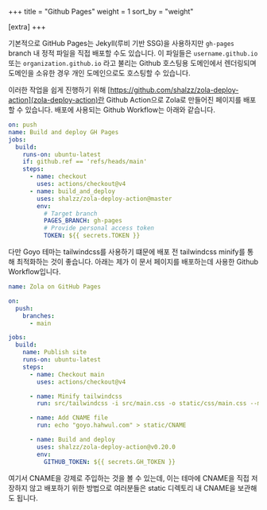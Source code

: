 +++
title = "Github Pages"
weight = 1
sort_by = "weight"

[extra]
+++

기본적으로 GitHub Pages는 Jekyll(루비 기반 SSG)을 사용하지만 `gh-pages` branch 내 정적 파일을 직접 배포할 수도 있습니다. 이 파일들은 `username.github.io` 또는 `organization.github.io` 라고 불리는 Github 호스팅용 도메인에서 렌더링되며 도메인을 소유한 경우 개인 도메인으로도 호스팅할 수 있습니다.

이러한 작업을 쉽게 진행하기 위해 [https://github.com/shalzz/zola-deploy-action](zola-deploy-action)란 Github Action으로 Zola로 만들어진 페이지를 배포할 수 있습니다. 배포에 사용되는 Github Workflow는 아래와 같습니다.

```yaml
on: push
name: Build and deploy GH Pages
jobs:
  build:
    runs-on: ubuntu-latest
    if: github.ref == 'refs/heads/main'
    steps:
      - name: checkout
        uses: actions/checkout@v4
      - name: build_and_deploy
        uses: shalzz/zola-deploy-action@master
        env:
          # Target branch
          PAGES_BRANCH: gh-pages
          # Provide personal access token
          TOKEN: ${{ secrets.TOKEN }}
```

다만 Goyo 테마는 tailwindcss를 사용하기 떄문에 배포 전 tailwindcss minify를 통해 최적화하는 것이 좋습니다. 아래는 제가 이 문서 페이지를 배포하는데 사용한 Github Workflow입니다.

```yaml
name: Zola on GitHub Pages

on:
  push:
    branches:
      - main

jobs:
  build:
    name: Publish site
    runs-on: ubuntu-latest
    steps:
      - name: Checkout main
        uses: actions/checkout@v4

      - name: Minify tailwindcss
        run: src/tailwindcss -i src/main.css -o static/css/main.css --minify

      - name: Add CNAME file
        run: echo "goyo.hahwul.com" > static/CNAME

      - name: Build and deploy
        uses: shalzz/zola-deploy-action@v0.20.0
        env:
          GITHUB_TOKEN: ${{ secrets.GH_TOKEN }}
```

여기서 CNAME을 강제로 주입하는 것을 볼 수 있는데, 이는 테마에 CNAME을 직접 저장하지 않고 배포하기 위한 방법으로 여러분들은 static 디렉토리 내 CNAME을 보관해도 됩니다.
